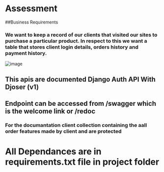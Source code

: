 # Assessment

##Business Requirements
### We want to keep a record of our clients that visited our sites to purchase a particular product. In respect to this we want a table that stores client login details, orders history and payment history.


![image](https://user-images.githubusercontent.com/45198289/191374321-adf0bb25-1cea-4181-8d74-fb72bfd567ac.png)


## This apis are documented Django Auth API With Djoser (v1)

## Endpoint can be accessed from /swagger which is the welcome link  or /redoc


### For the documantation client collection containing the aall order features made by client and are protected

# All Dependances are in requirements.txt file in project folder
